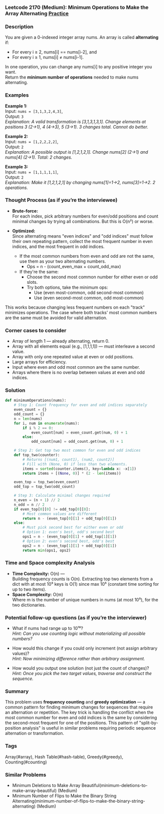 ### Leetcode 2170 (Medium): Minimum Operations to Make the Array Alternating [Practice](https://leetcode.com/problems/minimum-operations-to-make-the-array-alternating)

### Description  
You are given a 0-indexed integer array nums. An array is called **alternating** if:
- For every i ≥ 2, nums[i] == nums[i-2], and
- For every i ≥ 1, nums[i] ≠ nums[i-1].

In one operation, you can change any nums[i] to any positive integer you want.  
Return the **minimum number of operations** needed to make nums alternating.

### Examples  

**Example 1:**  
Input: `nums = [3,1,3,2,4,3]`,  
Output: `3`  
*Explanation: A valid transformation is [3,1,3,1,3,1]. Change elements at positions 3 (2→1), 4 (4→3), 5 (3→1). 3 changes total. Cannot do better.*

**Example 2:**  
Input: `nums = [1,2,2,2,2]`,  
Output: `2`  
*Explanation: A possible output is [1,2,1,2,1]. Change nums[2] (2→1) and nums[4] (2→1). Total: 2 changes.*

**Example 3:**  
Input: `nums = [1,1,1,1,1]`,  
Output: `2`  
*Explanation: Make it [1,2,1,2,1] by changing nums[1]=1→2, nums[3]=1→2. 2 operations.*

### Thought Process (as if you’re the interviewee)  
- **Brute-force:**  
  For each index, pick arbitrary numbers for even/odd positions and count minimal changes by trying all combinations. But this is O(n²) or worse.

- **Optimized:**  
  Since alternating means "even indices" and "odd indices" must follow their own repeating pattern, collect the most frequent number in even indices, and the most frequent in odd indices.
  - If the most common numbers from even and odd are not the same, use them as your two alternating numbers.
      - Ops = n - (count_even_max + count_odd_max)
  - If they're the same:
      - Choose the second most common number for either even or odd slots.
      - Try both options, take the minimum ops:
        - Use (even most-common, odd second-most common)
        - Use (even second-most common, odd most-common)

This works because changing less frequent numbers on each "track" minimizes operations. The case where both tracks' most common numbers are the same must be avoided for valid alternation.

### Corner cases to consider  
- Array of length 1 — already alternating, return 0.
- Array with all elements equal (e.g., [1,1,1,1]) — must interleave a second value.
- Array with only one repeated value at even or odd positions.
- Large arrays for efficiency.
- Input where even and odd most common are the same number.
- Arrays where there is no overlap between values at even and odd indices.

### Solution

```python
def minimumOperations(nums):
    # Step 1: Count frequency for even and odd indices separately
    even_count = {}
    odd_count = {}
    n = len(nums)
    for i, num in enumerate(nums):
        if i % 2 == 0:
            even_count[num] = even_count.get(num, 0) + 1
        else:
            odd_count[num] = odd_count.get(num, 0) + 1

    # Step 2: Get top two most common for even and odd indices
    def top_two(counter):
        # Returns [(num1, count1), (num2, count2)]
        # Fill with (None, 0) if less than two elements.
        items = sorted(counter.items(), key=lambda x: -x[1])
        return items + [(None, 0)] * (2 - len(items))

    even_top = top_two(even_count)
    odd_top = top_two(odd_count)

    # Step 3: Calculate minimal changes required
    n_even = (n + 1) // 2
    n_odd = n // 2
    if even_top[0][0] != odd_top[0][0]:
        # Most common values are different
        return n - (even_top[0][1] + odd_top[0][1])
    else:
        # Must pick second best for either even or odd
        # Option 1: even's best, odd's second best
        ops1 = n - (even_top[0][1] + odd_top[1][1])
        # Option 2: even's second best, odd's best
        ops2 = n - (even_top[1][1] + odd_top[0][1])
        return min(ops1, ops2)
```

### Time and Space complexity Analysis  

- **Time Complexity:** O(n) —  
  Building frequency counts is O(n).
  Extracting top two elements from a dict with at most 10⁵ keys is O(1) since max 10⁵ (constant time sorting for up to two items).
- **Space Complexity:** O(m)  
  Where m is the number of unique numbers in nums (at most 10⁵), for the two dictionaries.

### Potential follow-up questions (as if you’re the interviewer)  

- What if nums had range up to 10¹⁸?  
  *Hint: Can you use counting logic without materializing all possible numbers?*

- How would this change if you could only increment (not assign arbitrary values)?  
  *Hint: Now minimizing difference rather than arbitrary assignment.*

- How would you output one solution (not just the count of changes)?  
  *Hint: Once you pick the two target values, traverse and construct the sequence.*

### Summary
This problem uses **frequency counting** and **greedy optimization** — a common pattern for finding minimum changes for sequences that require an alternation or repetition. The key trick is handling the conflict when the most common number for even and odd indices is the same by considering the second-most frequent for one of the positions. This pattern of "split-by-position analysis" is useful in similar problems requiring periodic sequence alternation or transformation.

### Tags
Array(#array), Hash Table(#hash-table), Greedy(#greedy), Counting(#counting)

### Similar Problems
- Minimum Deletions to Make Array Beautiful(minimum-deletions-to-make-array-beautiful) (Medium)
- Minimum Number of Flips to Make the Binary String Alternating(minimum-number-of-flips-to-make-the-binary-string-alternating) (Medium)